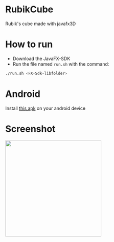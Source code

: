 # RubikCube
Rubik's cube made with javafx3D
# How to run
* Download the JavaFX-SDK
* Run the file named `run.sh` with the command:
```bash
./run.sh <FX-Sdk-libfolder>
```
# Android
Install [this apk](https://github.com/OrangoMango/RubikCube/raw/main/rubikcube.apk) on your android device
# Screenshot
<img src="https://user-images.githubusercontent.com/61402409/190895360-59b3c034-950f-4c94-be1a-8c1e5c952495.png" width=300 />
